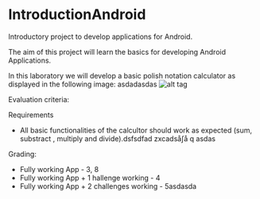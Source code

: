 # IntroductionAndroid
Introductory project to develop applications for Android.



The aim of this project will learn the basics for developing Android Applications.

In this laboratory we will develop a basic polish notation calculator as displayed in the following image:
  asdadasdas
![alt tag](https://github.com/COSW-ECI/IntroductionAndroid/blob/master/Screen%20Shot%202016-11-01%20at%208.09.16%20PM.png)


Evaluation criteria:

Requirements

* All basic functionalities of the calcultor should work as expected (sum, substract , multiply and divide).dsfsdfad
zxcadså∫å q
asdas




Grading:

* Fully working App -  3,   8
* Fully working App + 1 hallenge working  -   4
* Fully working App + 2 challenges working - 5asdasda
